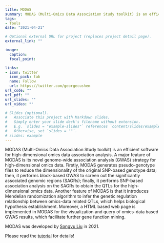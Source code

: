 ```yaml
---
title: MODAS
summary: MODAS (Multi-Omics Data Association Study toolkit) is an efficient software for high-dimensional omics data association analysis
tags:
- Tools
date: "2021-04-21"

# Optional external URL for project (replaces project detail page).
external_link: ""

image:
  caption:
  focal_point:

links:
- icon: twitter
  icon_pack: fab
  name: Follow
  url: https://twitter.com/georgecushen
url_code: ""
url_pdf: ""
url_slides: ""
url_video: ""

# Slides (optional).
#   Associate this project with Markdown slides.
#   Simply enter your slide deck's filename without extension.
#   E.g. `slides = "example-slides"` references `content/slides/example-slides.md`.
#   Otherwise, set `slides = ""`.
# slides: example
---
```


MODAS (Multi-Omics Data Association Study toolkit) is an efficient software for high-dimensional omics data association analysis. A major feature of MODAS is its novel genome-wide association analysis (GWAS) strategy for high-dimensional omics data. Firstly, MODAS generates pseudo-genotype files to reduce the dimensionality of the original SNP-based genotype data; then, it performs block-based GWAS to screen out the significantly associated genomic regions (SAGRs); finally, it performs SNP-based association analysis on the SAGRs to obtain the QTLs for the high-dimensional omics data. Another feature of MODAS is that it introduces Mendelian randomization algorithm to infer the genetic regulation relationship between omics-data related QTLs, which helps biological hypothesis establishment. Moreover, a HTML based web page is implemented in MODAS for the visualization and query of omics-data based GWAS results, which facilitate further gene function mining.

MODAS was developed by [Songyu Liu](/authors/songyu-liu/) in 2021.

Please read the [tutorial](https://modas-bio.github.io/) for details!
